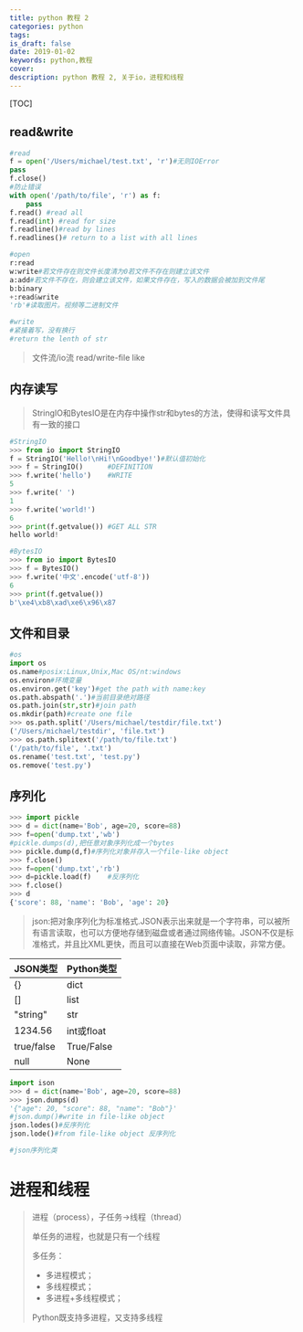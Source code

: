 ```yaml
---
title: python 教程 2
categories: python
tags: 
is_draft: false
date: 2019-01-02
keywords: python,教程
cover: 
description: python 教程 2, 关于io，进程和线程
---
```



[TOC]

## read&write

```python
#read
f = open('/Users/michael/test.txt', 'r')#无则IOError
pass
f.close()
#防止错误
with open('/path/to/file', 'r') as f:
    pass
f.read() #read all
f.read(int) #read for size
f.readline()#read by lines
f.readlines()# return to a list with all lines

```

```python
#open
r:read
w:write#若文件存在则文件长度清为0若文件不存在则建立该文件
a:add#若文件不存在，则会建立该文件，如果文件存在，写入的数据会被加到文件尾
b:binary
+:read&write
'rb'#读取图片。视频等二进制文件
```

```python
#write
#紧接着写，没有换行
#return the lenth of str
```

> 文件流/io流  read/write-file like

## 内存读写

> StringIO和BytesIO是在内存中操作str和bytes的方法，使得和读写文件具有一致的接口

```python
#StringIO
>>> from io import StringIO
f = StringIO('Hello!\nHi!\nGoodbye!')#默认值初始化
>>> f = StringIO()		#DEFINITION
>>> f.write('hello')	#WRITE
5
>>> f.write(' ')
1
>>> f.write('world!')
6
>>> print(f.getvalue())	#GET ALL STR
hello world!

```

```python
#BytesIO
>>> from io import BytesIO
>>> f = BytesIO()
>>> f.write('中文'.encode('utf-8'))
6
>>> print(f.getvalue())
b'\xe4\xb8\xad\xe6\x96\x87
```

## 文件和目录

```python
#os
import os
os.name#posix:Linux,Unix,Mac OS/nt:windows
os.environ#环境变量
os.environ.get('key')#get the path with name:key
os.path.abspath('.')#当前目录绝对路径
os.path.join(str,str)#join path
os.mkdir(path)#create one file
>>> os.path.split('/Users/michael/testdir/file.txt')
('/Users/michael/testdir', 'file.txt')
>>> os.path.splitext('/path/to/file.txt')
('/path/to/file', '.txt')
os.rename('test.txt', 'test.py')
os.remove('test.py')
```

## 序列化

```python
>>> import pickle
>>> d = dict(name='Bob', age=20, score=88)
>>> f=open('dump.txt','wb')
#pickle.dumps(d),把任意对象序列化成一个bytes
>>> pickle.dump(d,f)#序列化对象并存入一个file-like object
>>> f.close()
>>> f=open('dump.txt','rb')
>>> d=pickle.load(f)	#反序列化
>>> f.close()
>>> d
{'score': 88, 'name': 'Bob', 'age': 20}
```

> json:把对象序列化为标准格式.JSON表示出来就是一个字符串，可以被所有语言读取，也可以方便地存储到磁盘或者通过网络传输。JSON不仅是标准格式，并且比XML更快，而且可以直接在Web页面中读取，非常方便。

| JSON类型     | Python类型   |
| ---------- | ---------- |
| {}         | dict       |
| []         | list       |
| "string"   | str        |
| 1234.56    | int或float  |
| true/false | True/False |
| null       | None       |

```python
import ison
>>> d = dict(name='Bob', age=20, score=88)
>>> json.dumps(d)
'{"age": 20, "score": 88, "name": "Bob"}'
#json.dump()#write in file-like object
json.lodes()#反序列化
json.lode()#from file-like object 反序列化

#json序列化类
```

# 进程和线程

> 进程（process），子任务->线程（thread）
>
> 单任务的进程，也就是只有一个线程
>
> 多任务：
>
> - 多进程模式；
> - 多线程模式；
> - 多进程+多线程模式；
>
> Python既支持多进程，又支持多线程